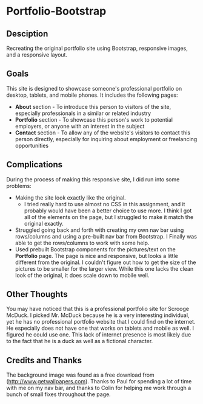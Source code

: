 # Portfolio-Bootstrap

## Desciption

Recreating the original portfolio site using Bootstrap, responsive images, and a responsive layout.

## Goals

This site is designed to showcase someone's professional portfolio on desktop, tablets, and mobile phones. It includes the following pages:

* **About** section - To introduce this person to visitors of the site, especially professionals in a similar or related industry
* **Portfolio** section - To showcase this person's work to potential employers, or anyone with an interest in the subject
* **Contact** section - To allow any of the website's visitors to contact this person directly, especially for inquiring about employment or freelancing opportunities

## Complications

During the process of making this responsive site, I did run into some problems: 

* Making the site look exactly like the original.
    * I tried really hard to use almost no CSS in this assignment, and it probably would have been a better choice to use more. I think I got all of the elements on the page, but I struggled to make it match the original exactly.
* Struggled going back and forth with creating my own nav bar using rows/columns and using a pre-built nav bar from Bootstrap. I Finally was able to get the rows/columns to work with some help.
* Used prebuilt Bootstrap components for the pictures/text on the **Portfolio** page. The page is nice and responsive, but looks a little different from the original. I couldn't figure out how to get the size of the pictures to be smaller for the larger view. While this one lacks the clean look of the original, it does scale down to mobile well.


## Other Thoughts

You may have noticed that this is a professional portfolio site for Scrooge McDuck. I picked Mr. McDuck because he is a very interesting individual, yet he has no professional portfolio website that I could find on the internet. He especially does not have one that works on tablets and mobile as well. I figured he could use one. This lack of internet presence is most likely due to the fact that he is a duck as well as a fictional character.


## Credits and Thanks

The background image was found as a free download from (http://www.getwallpapers.com).
Thanks to Paul for spending a lot of time with me on my nav bar, and thanks to Colin for helping me work through a bunch of small fixes throughout the page. 
